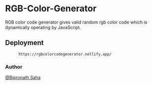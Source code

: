 # RGB-Color-Generator

RGB color code generator gives valid random rgb color code which is dynamically operating by JavaScript.

## Deployment 

```bash
      https://rgbcolorcodegenerator.netlify.app/
```

### Author 

[@Bipronath Saha](https://github.com/BipronathSaha12/)
